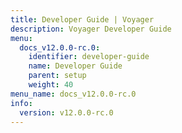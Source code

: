 ```yaml
---
title: Developer Guide | Voyager
description: Voyager Developer Guide
menu:
  docs_v12.0.0-rc.0:
    identifier: developer-guide
    name: Developer Guide
    parent: setup
    weight: 40
menu_name: docs_v12.0.0-rc.0
info:
  version: v12.0.0-rc.0
---
```


